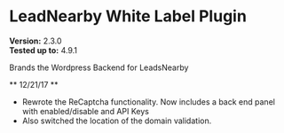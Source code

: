 # LeadNearby White Label Plugin

**Version:** 2.3.0<br/>
**Tested up to:** 4.9.1

Brands the Wordpress Backend for LeadsNearby

** 12/21/17 **
- Rewrote the ReCaptcha functionality.  Now includes a back end panel with enabled/disable and API Keys
- Also switched the location of the domain validation.